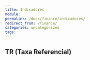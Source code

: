 ```yaml
---
title: Indicadores
module:
permalink: /docs/finance/indicadores/
redirect_from: /finance/
categories: uncategorized
tags:
---
```


## TR (Taxa Referencial)


